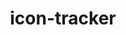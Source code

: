---
title: icon-tracker
slug: icon-tracker
description: This repo contains the backend code for tracker.icon.community.
---